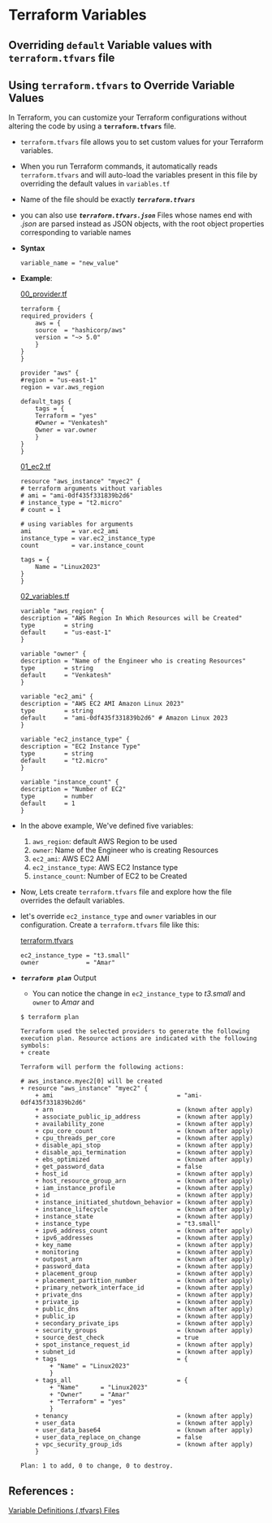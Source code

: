 # Terraform Variables

## Overriding `default` Variable values with `terraform.tfvars` file

## Using `terraform.tfvars` to Override Variable Values

In Terraform, you can customize your Terraform configurations without altering the code by using a **`terraform.tfvars`** file. 

- `terraform.tfvars` file allows you to set custom values for your Terraform variables. 
- When you run Terraform commands, it automatically reads `terraform.tfvars` and will auto-load the variables present in this file by overriding the default values in `variables.tf` 
- Name of the file should be exactly ***`terraform.tfvars`***
- you can also use ***`terraform.tfvars.json`*** Files whose names end with *.json* are parsed instead as JSON objects, with the root object properties corresponding to variable names

- **Syntax**

    ```hcl
    variable_name = "new_value"
    ```

- **Example**:  

    [00_provider.tf](./00_provider.tf)
    ```hcl
    terraform {
    required_providers {
        aws = {
        source  = "hashicorp/aws"
        version = "~> 5.0"
        }
    }
    }

    provider "aws" {
    #region = "us-east-1"
    region = var.aws_region

    default_tags {
        tags = {
        Terraform = "yes"
        #Owner = "Venkatesh"
        Owner = var.owner
        }
    }
    }
    ```

    [01_ec2.tf](./01_ec2.tf)
    ```hcl
    resource "aws_instance" "myec2" {
    # terraform arguments without variables
    # ami = "ami-0df435f331839b2d6"
    # instance_type = "t2.micro"
    # count = 1

    # using variables for arguments
    ami           = var.ec2_ami
    instance_type = var.ec2_instance_type
    count         = var.instance_count

    tags = {
        Name = "Linux2023"
    }
    }
    ```

    [02_variables.tf](./02_variables.tf)

    ```hcl
    variable "aws_region" {
    description = "AWS Region In Which Resources will be Created"
    type        = string
    default     = "us-east-1"
    }

    variable "owner" {
    description = "Name of the Engineer who is creating Resources"
    type        = string
    default     = "Venkatesh"
    }

    variable "ec2_ami" {
    description = "AWS EC2 AMI Amazon Linux 2023"
    type        = string
    default     = "ami-0df435f331839b2d6" # Amazon Linux 2023
    }

    variable "ec2_instance_type" {
    description = "EC2 Instance Type"
    type        = string
    default     = "t2.micro"
    }

    variable "instance_count" {
    description = "Number of EC2"
    type        = number
    default     = 1
    }
    ```

- In the above example, We've defined five variables: 
    1. `aws_region`: default AWS Region to be used
    2. `owner`: Name of the Engineer who is creating Resources
    3. `ec2_ami`: AWS EC2 AMI
    4. `ec2_instance_type`: AWS EC2 Instance type
    5. `instance_count`: Number of EC2 to be Created

- Now, Lets create `terraform.tfvars` file and explore how the file overrides the default variables.
- let's override `ec2_instance_type` and `owner` variables in our configuration. Create a `terraform.tfvars` file like this:

    [terraform.tfvars](./terraform.tfvars)
    ```hcl
    ec2_instance_type = "t3.small"
    owner             = "Amar"
    ```

- ***`terraform plan`*** Output

    - You can notice the change in `ec2_instance_type` to *t3.small* and `owner` to *Amar* and  

    ```hcl
    $ terraform plan

    Terraform used the selected providers to generate the following execution plan. Resource actions are indicated with the following symbols:
    + create

    Terraform will perform the following actions:

    # aws_instance.myec2[0] will be created
    + resource "aws_instance" "myec2" {
        + ami                                  = "ami-0df435f331839b2d6"
        + arn                                  = (known after apply)
        + associate_public_ip_address          = (known after apply)
        + availability_zone                    = (known after apply)
        + cpu_core_count                       = (known after apply)
        + cpu_threads_per_core                 = (known after apply)
        + disable_api_stop                     = (known after apply)
        + disable_api_termination              = (known after apply)
        + ebs_optimized                        = (known after apply)
        + get_password_data                    = false
        + host_id                              = (known after apply)
        + host_resource_group_arn              = (known after apply)
        + iam_instance_profile                 = (known after apply)
        + id                                   = (known after apply)
        + instance_initiated_shutdown_behavior = (known after apply)
        + instance_lifecycle                   = (known after apply)
        + instance_state                       = (known after apply)
        + instance_type                        = "t3.small"
        + ipv6_address_count                   = (known after apply)
        + ipv6_addresses                       = (known after apply)
        + key_name                             = (known after apply)
        + monitoring                           = (known after apply)
        + outpost_arn                          = (known after apply)
        + password_data                        = (known after apply)
        + placement_group                      = (known after apply)
        + placement_partition_number           = (known after apply)
        + primary_network_interface_id         = (known after apply)
        + private_dns                          = (known after apply)
        + private_ip                           = (known after apply)
        + public_dns                           = (known after apply)
        + public_ip                            = (known after apply)
        + secondary_private_ips                = (known after apply)
        + security_groups                      = (known after apply)
        + source_dest_check                    = true
        + spot_instance_request_id             = (known after apply)
        + subnet_id                            = (known after apply)
        + tags                                 = {
            + "Name" = "Linux2023"
            }
        + tags_all                             = {
            + "Name"      = "Linux2023"
            + "Owner"     = "Amar"
            + "Terraform" = "yes"
            }
        + tenancy                              = (known after apply)
        + user_data                            = (known after apply)
        + user_data_base64                     = (known after apply)
        + user_data_replace_on_change          = false
        + vpc_security_group_ids               = (known after apply)
        }

    Plan: 1 to add, 0 to change, 0 to destroy.
    ```

## References : 

[Variable Definitions (.tfvars) Files](https://developer.hashicorp.com/terraform/language/values/variables#variable-definitions-tfvars-files)

